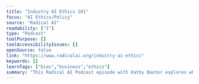 ```yaml
---
title: "Industry AI Ethics 101"
focus: "AI Ethics/Policy"
source: "Radical AI"
readability: ["I"]
type: "Podcast"
toolPurpose: []
toolAccessibilityIssues: []
openSource: false
link: "https://www.radicalai.org/industry-ai-ethics"
keywords: []
learnTags: ["bias","business","ethics"]
summary: "This Radical AI Podcast episode with Kathy Baxter explores what designing ethical AI actually entails. "
---
```


